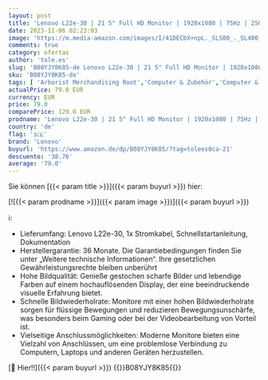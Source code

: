```yaml
---
layout: post
title: 'Lenovo L22e-30 | 21 5" Full HD Monitor | 1920x1080 | 75Hz | 250 nits | 4ms Reaktionszeit | HDMI | VGA | AMD Radeon FreeSync | schwarz'
date: 2023-11-06 02:23:03
image: 'https://m.media-amazon.com/images/I/41DECbX+npL._SL500_._SL400_.jpg'
comments: true
category: ofertas
author: 'tole.es'
slug: 'B08YJY8K85-de Lenovo L22e-30 | 21 5" Full HD Monitor | 1920x1080 | 75Hz...'
sku: 'B08YJY8K85-de'
tags: [ 'Arborist Merchandising Root','Computer & Zubehör','Computer & Zubehör: Produkte mit Umwelt-Label','Monitore','Self Service','Special Features Stores','a4cbee59-f823-40fe-831a-7de64f655f6f_0','a4cbee59-f823-40fe-831a-7de64f655f6f_1301','lenovo','🇩🇪', ]
actualPrice: 79.0 EUR
currency: EUR
price: 79.0
comparePrice: 129.0 EUR
prodname: 'Lenovo L22e-30 | 21 5" Full HD Monitor | 1920x1080 | 75Hz | 250 nits | 4ms Reaktionszeit | HDMI | VGA | AMD Radeon FreeSync | schwarz'
country: 'de'
flag: '🇩🇪'
brand: 'Lenovo'
buyurl: 'https://www.amazon.de/dp/B08YJY8K85/?tag=tolees0ca-21'
descuento: '38.76'
average: '79.0'
---
```


Sie können [{{< param title >}}]({{< param buyurl >}}) hier:

[![{{< param prodname >}}]({{< param image >}})]({{< param buyurl >}})

ℹ️:

- Lieferumfang: Lenovo L22e-30, 1x Stromkabel, Schnellstartanleitung, Dokumentation
- Herstellergarantie: 36 Monate. Die Garantiebedingungen finden Sie unter „Weitere technische Informationen“. Ihre gesetzlichen Gewährleistungsrechte bleiben unberührt
- Hohe Bildqualität: Genieße gestochen scharfe Bilder und lebendige Farben auf einem hochauflösenden Display, der eine beeindruckende visuelle Erfahrung bietet.
- Schnelle Bildwiederholrate: Monitore mit einer hohen Bildwiederholrate sorgen für flüssige Bewegungen und reduzieren Bewegungsunschärfe, was besonders beim Gaming oder bei der Videobearbeitung von Vorteil ist.
- Vielseitige Anschlussmöglichkeiten: Moderne Monitore bieten eine Vielzahl von Anschlüssen, um eine problemlose Verbindung zu Computern, Laptops und anderen Geräten herzustellen.

[🛒 Hier!!]({{< param buyurl >}})
{{<world>}}B08YJY8K85{{</world>}}
